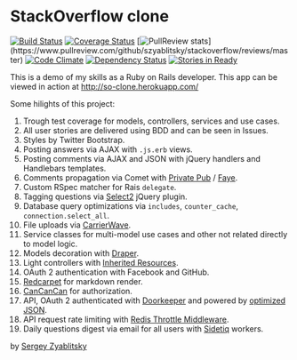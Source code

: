 # StackOverflow clone

[![Build Status](https://travis-ci.org/szyablitsky/stackoverflow.svg?branch=master)](https://travis-ci.org/szyablitsky/stackoverflow)
[![Coverage Status](https://coveralls.io/repos/szyablitsky/stackoverflow/badge.png)](https://coveralls.io/r/szyablitsky/stackoverflow)
[![PullReview stats](https://www.pullreview.com/github/szyablitsky/stackoverflow/badges/master.svg?)](https://www.pullreview.com/github/szyablitsky/stackoverflow/reviews/master)
[![Code Climate](https://codeclimate.com/github/szyablitsky/stackoverflow.png)](https://codeclimate.com/github/szyablitsky/stackoverflow)
[![Dependency Status](https://gemnasium.com/szyablitsky/stackoverflow.svg)](https://gemnasium.com/szyablitsky/stackoverflow)
[![Stories in Ready](https://badge.waffle.io/szyablitsky/stackoverflow.png?label=ready&title=Ready)](https://waffle.io/szyablitsky/stackoverflow)

This is a demo of my skills as a Ruby on Rails developer. This app can be viewed in action at http://so-clone.herokuapp.com/

Some hilights of this project:

1. Trough test coverage for models, controllers, services and use cases.
2. All user stories are delivered using BDD and can be seen in Issues.
3. Styles by Twitter Bootstrap.
4. Posting answers via AJAX with `.js.erb` views.
5. Posting comments via AJAX and JSON with jQuery handlers and Handlebars templates.
6. Comments propagation via Comet with [Private Pub][3] / [Faye][4].
7. Custom RSpec matcher for Rais `delegate`.
8. Tagging questions via [Select2][1] jQuery plugin.
9. Database query optimizations via `includes`, `counter_cache`, `connection.select_all`.
10. File uploads via [CarrierWave][2].
11. Service classes for multi-model use cases and other not related directly to model logic.
12. Models decoration with [Draper][5].
13. Light controllers with [Inherited Resources][6].
14. OAuth 2 authentication with Facebook and GitHub.
15. [Redcarpet][7] for markdown render.
16. [CanCanCan][8] for authorization.
17. API, OAuth 2 authenticated with [Doorkeeper][9] and powered by [optimized JSON][10].
18. API request rate limiting with [Redis Throttle Middleware][11].
19. Daily questions digest via email for all users with [Sidetiq][12] workers.

by [Sergey Zyablitsky](http://finch.pro)

[1]: http://ivaynberg.github.io/select2/
[2]: https://github.com/carrierwaveuploader/carrierwave
[3]: https://github.com/ryanb/private_pub/
[4]: http://faye.jcoglan.com/
[5]: https://github.com/drapergem/draper
[6]: https://github.com/josevalim/inherited_resources
[7]: https://github.com/vmg/redcarpet
[8]: https://github.com/CanCanCommunity/cancancan
[9]: https://github.com/doorkeeper-gem/doorkeeper
[10]: https://github.com/ohler55/oj
[11]: https://github.com/andreareginato/redis-throttle
[12]: https://github.com/tobiassvn/sidetiq
